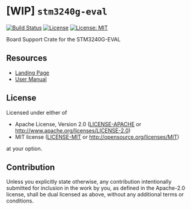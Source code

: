 # [WIP] `stm3240g-eval`
[![Build Status](https://travis-ci.com/mvertescher/stm3240g-eval.svg?branch=master)](https://travis-ci.com/mvertescher/stm3240g-eval)
[![License](https://img.shields.io/badge/License-Apache%202.0-blue.svg)](https://opensource.org/licenses/Apache-2.0)
[![License: MIT](https://img.shields.io/badge/License-MIT-yellow.svg)](https://opensource.org/licenses/MIT)

Board Support Crate for the STM3240G-EVAL

## Resources

- [Landing Page](https://www.st.com/en/evaluation-tools/stm3240g-eval.html)
- [User Manual](https://www.st.com/content/ccc/resource/technical/document/user_manual/25/21/69/1d/13/c5/4e/c9/DM00036746.pdf/files/DM00036746.pdf/jcr:content/translations/en.DM00036746.pdf)

## License

Licensed under either of

 * Apache License, Version 2.0
   ([LICENSE-APACHE](LICENSE-APACHE) or http://www.apache.org/licenses/LICENSE-2.0)
 * MIT license
   ([LICENSE-MIT](LICENSE-MIT) or http://opensource.org/licenses/MIT)

at your option.

## Contribution

Unless you explicitly state otherwise, any contribution intentionally submitted
for inclusion in the work by you, as defined in the Apache-2.0 license, shall be
dual licensed as above, without any additional terms or conditions.

